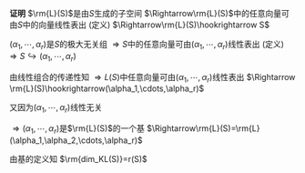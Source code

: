 **证明**
$\rm{L}(S)$是由$S$生成的子空间
$\Rightarrow\rm{L}(S)$中的任意向量可由$S$中的向量线性表出 (定义)
$\Rightarrow\rm{L}(S)\hookrightarrow S$

$(\alpha_1,\cdots,\alpha_r)$是$S$的极大无关组
$\Rightarrow S$中的任意向量可由$(\alpha_1,\cdots,\alpha_r)$线性表出 (定义)
$\Rightarrow S\hookrightarrow
(\alpha_1,\cdots,\alpha_r)$ 


由线性组合的传递性知
$\Rightarrow L(S)$中任意向量可由$(\alpha_1,\cdots,\alpha_r)$线性表出
$\Rightarrow
\rm{L}(S)\hookrightarrow(\alpha_1,\cdots,\alpha_r)$

又因为$(\alpha_1,\cdots,\alpha_r)$线性无关

$\Rightarrow 
(\alpha_1,\cdots,\alpha_r)$是$\rm{L}(S)$的一个基
$\Rightarrow\rm{L}(S)=\rm{L}(\alpha_1,\alpha_2,\cdots,\alpha_r)$

由基的定义知 $\rm{dim_KL(S)}=r(S)$